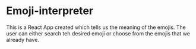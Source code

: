 # Emoji-interpreter
This is a React App created which tells us the meaning of the emojis. The user can either search teh desired emoji or choose from the emojis that we already have.
